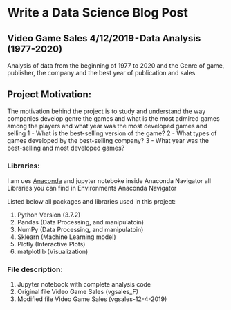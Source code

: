# Write a Data Science Blog Post

## Video Game Sales 4/12/2019 - Data Analysis  (1977-2020)
Analysis of data from the beginning of 1977 to 2020 and the Genre of game, publisher, the company and the best year of publication and sales


## Project Motivation:
The motivation behind the project is to study and understand the way companies develop genre the games and what is the most admired games among the players and what year was the most developed games and selling
1 - What is the best-selling version of the game?
2 - What types of games developed by the best-selling company?
3 - What year was the best-selling and most developed games?
### Libraries:
I am ues <a href="anaconda.com">Anaconda</a> and jupyter noteboke inside Anaconda Navigator all Libraries you can find in Environments Anaconda Navigator

Listed below all packages and libraries used in this project:
<ol>
<li>Python Version (3.7.2)
<li>Pandas (Data Processing, and manipulatoin)
<li>NumPy (Data Processing, and manipulatoin)
<li>Sklearn (Machine Learning model)
<li>Plotly (Interactive Plots)
<li>matplotlib (Visualization)
</ol>


### File description:
<ol>
<li> Jupyter notebook with complete analysis code
<li> Original file Video Game Sales (vgsales_F)
<li> Modified file  Video Game Sales (vgsales-12-4-2019)
</ol>
